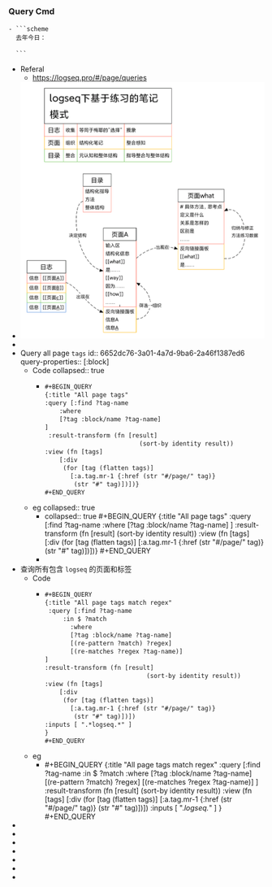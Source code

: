 ### Query Cmd
	- ```scheme
	  去年今日：
	  
	  ```
- Referal
	- https://logseq.pro/#/page/queries
- ![logseq下基于联系的笔记模式.png](../assets/logseq下基于联系的笔记模式_1712107068855_0.png)
-
- Query all page `tags`
  id:: 6652dc76-3a01-4a7d-9ba6-2a46f1387ed6
  query-properties:: [:block]
	- Code
	  collapsed:: true
		- ```apl
		  #+BEGIN_QUERY
		  {:title "All page tags"
		  :query [:find ?tag-name
		      :where
		      [?tag :block/name ?tag-name]
		  ]
		   :result-transform (fn [result]
		                            (sort-by identity result))
		  :view (fn [tags]
		      [:div
		       (for [tag (flatten tags)]
		         [:a.tag.mr-1 {:href (str "#/page/" tag)}
		          (str "#" tag)])])}
		  #+END_QUERY
		  ```
	- eg
	  collapsed:: true
		- collapsed:: true
		  #+BEGIN_QUERY
		  {:title "All page tags"
		  :query [:find ?tag-name
		      :where
		      [?tag :block/name ?tag-name]
		  ]
		   :result-transform (fn [result]
		                            (sort-by identity result))
		  :view (fn [tags]
		      [:div
		       (for [tag (flatten tags)]
		         [:a.tag.mr-1 {:href (str "#/page/" tag)}
		          (str "#" tag)])])}
		  #+END_QUERY
		-
- 查询所有包含 `logseq` 的页面和标签
	- Code
		- ```apl
		  #+BEGIN_QUERY
		  {:title "All page tags match regex"
		   :query [:find ?tag-name
		  	   :in $ ?match
		         :where
		         [?tag :block/name ?tag-name]
		         [(re-pattern ?match) ?regex]
		         [(re-matches ?regex ?tag-name)]
		  ]
		  :result-transform (fn [result]
		                              (sort-by identity result))
		  :view (fn [tags]
		      [:div
		       (for [tag (flatten tags)]
		         [:a.tag.mr-1 {:href (str "#/page/" tag)}
		          (str "#" tag)])])
		  :inputs [ ".*logseq.*" ]
		  }
		  #+END_QUERY
		  ```
	- eg
		- #+BEGIN_QUERY
		  {:title "All page tags match regex"
		   :query [:find ?tag-name
		  	   :in $ ?match
		         :where
		         [?tag :block/name ?tag-name]
		         [(re-pattern ?match) ?regex]
		         [(re-matches ?regex ?tag-name)]
		  ]
		  :result-transform (fn [result]
		                              (sort-by identity result))
		  :view (fn [tags]
		      [:div
		       (for [tag (flatten tags)]
		         [:a.tag.mr-1 {:href (str "#/page/" tag)}
		          (str "#" tag)])])
		  :inputs [ ".*logseq.*" ]
		  }
		  #+END_QUERY
-
-
-
-
-
-
-